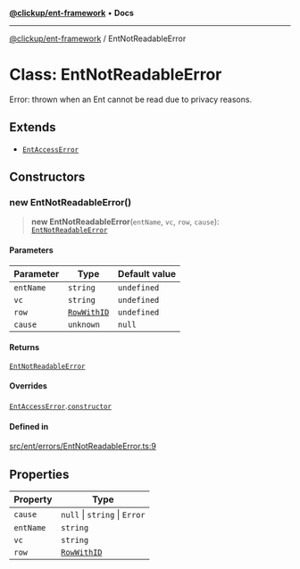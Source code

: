 [**@clickup/ent-framework**](../README.md) • **Docs**

***

[@clickup/ent-framework](../globals.md) / EntNotReadableError

# Class: EntNotReadableError

Error: thrown when an Ent cannot be read due to privacy reasons.

## Extends

- [`EntAccessError`](EntAccessError.md)

## Constructors

### new EntNotReadableError()

> **new EntNotReadableError**(`entName`, `vc`, `row`, `cause`): [`EntNotReadableError`](EntNotReadableError.md)

#### Parameters

| Parameter | Type | Default value |
| ------ | ------ | ------ |
| `entName` | `string` | `undefined` |
| `vc` | `string` | `undefined` |
| `row` | [`RowWithID`](../type-aliases/RowWithID.md) | `undefined` |
| `cause` | `unknown` | `null` |

#### Returns

[`EntNotReadableError`](EntNotReadableError.md)

#### Overrides

[`EntAccessError`](EntAccessError.md).[`constructor`](EntAccessError.md#constructors)

#### Defined in

[src/ent/errors/EntNotReadableError.ts:9](https://github.com/clickup/ent-framework/blob/master/src/ent/errors/EntNotReadableError.ts#L9)

## Properties

| Property | Type |
| ------ | ------ |
| `cause` | `null` \| `string` \| `Error` |
| `entName` | `string` |
| `vc` | `string` |
| `row` | [`RowWithID`](../type-aliases/RowWithID.md) |
